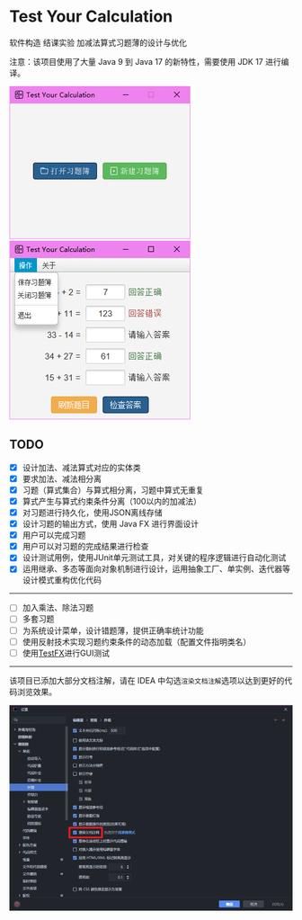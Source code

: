 # Test Your Calculation

软件构造 结课实验 加减法算式习题薄的设计与优化

注意：该项目使用了大量 Java 9 到 Java 17 的新特性，需要使用 JDK 17 进行编译。

![启动界面](image/img_1.png)
![练习界面](image/img_2.png)

## TODO

- [x] 设计加法、减法算式对应的实体类
- [x] 要求加法、减法相分离
- [x] 习题（算式集合）与算式相分离，习题中算式无重复
- [x] 算式产生与算式约束条件分离（100以内的加减法）
- [x] 对习题进行持久化，使用JSON离线存储
- [x] 设计习题的输出方式，使用 Java FX 进行界面设计
- [x] 用户可以完成习题
- [x] 用户可以对习题的完成结果进行检查
- [x] 设计测试用例，使用JUnit单元测试工具，对关键的程序逻辑进行自动化测试
- [x] 运用继承、多态等面向对象机制进行设计，运用抽象工厂、单实例、迭代器等设计模式重构优化代码

--- 

- [ ] 加入乘法、除法习题
- [ ] 多套习题
- [ ] 为系统设计菜单，设计错题薄，提供正确率统计功能
- [ ] 使用反射技术实现习题约束条件的动态加载（配置文件指明类名）
- [ ] 使用[TestFX](https://github.com/TestFX/TestFX)进行GUI测试

---

该项目已添加大部分文档注解，请在 IDEA 中勾选`渲染文档注解`选项以达到更好的代码浏览效果。

![渲染文档注解](image/img_3.png)
